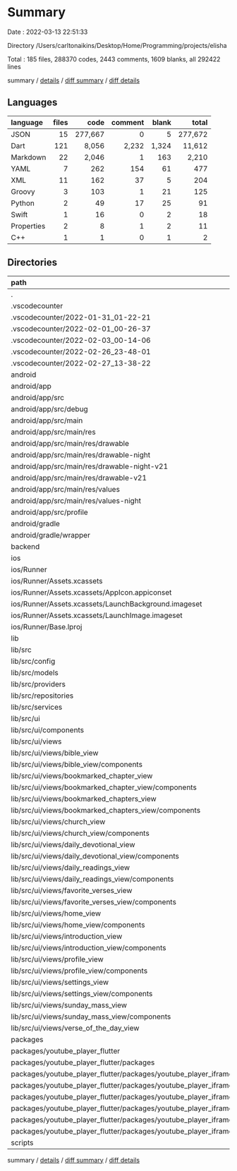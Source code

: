 # Summary

Date : 2022-03-13 22:51:33

Directory /Users/carltonaikins/Desktop/Home/Programming/projects/elisha

Total : 185 files,  288370 codes, 2443 comments, 1609 blanks, all 292422 lines

summary / [details](details.md) / [diff summary](diff.md) / [diff details](diff-details.md)

## Languages
| language | files | code | comment | blank | total |
| :--- | ---: | ---: | ---: | ---: | ---: |
| JSON | 15 | 277,667 | 0 | 5 | 277,672 |
| Dart | 121 | 8,056 | 2,232 | 1,324 | 11,612 |
| Markdown | 22 | 2,046 | 1 | 163 | 2,210 |
| YAML | 7 | 262 | 154 | 61 | 477 |
| XML | 11 | 162 | 37 | 5 | 204 |
| Groovy | 3 | 103 | 1 | 21 | 125 |
| Python | 2 | 49 | 17 | 25 | 91 |
| Swift | 1 | 16 | 0 | 2 | 18 |
| Properties | 2 | 8 | 1 | 2 | 11 |
| C++ | 1 | 1 | 0 | 1 | 2 |

## Directories
| path | files | code | comment | blank | total |
| :--- | ---: | ---: | ---: | ---: | ---: |
| . | 185 | 288,370 | 2,443 | 1,609 | 292,422 |
| .vscodecounter | 25 | 1,975 | 0 | 130 | 2,105 |
| .vscodecounter/2022-01-31_01-22-21 | 5 | 495 | 0 | 26 | 521 |
| .vscodecounter/2022-02-01_00-26-37 | 5 | 356 | 0 | 26 | 382 |
| .vscodecounter/2022-02-03_00-14-06 | 5 | 373 | 0 | 26 | 399 |
| .vscodecounter/2022-02-26_23-48-01 | 5 | 419 | 0 | 26 | 445 |
| .vscodecounter/2022-02-27_13-38-22 | 5 | 332 | 0 | 26 | 358 |
| android | 15 | 252 | 37 | 27 | 316 |
| android/app | 11 | 207 | 36 | 16 | 259 |
| android/app/src | 9 | 94 | 35 | 4 | 133 |
| android/app/src/debug | 1 | 6 | 3 | 1 | 10 |
| android/app/src/main | 7 | 79 | 29 | 2 | 110 |
| android/app/src/main/res | 6 | 44 | 18 | 0 | 62 |
| android/app/src/main/res/drawable | 1 | 6 | 0 | 0 | 6 |
| android/app/src/main/res/drawable-night | 1 | 6 | 0 | 0 | 6 |
| android/app/src/main/res/drawable-night-v21 | 1 | 6 | 0 | 0 | 6 |
| android/app/src/main/res/drawable-v21 | 1 | 6 | 0 | 0 | 6 |
| android/app/src/main/res/values | 1 | 10 | 9 | 0 | 19 |
| android/app/src/main/res/values-night | 1 | 10 | 9 | 0 | 19 |
| android/app/src/profile | 1 | 9 | 3 | 1 | 13 |
| android/gradle | 1 | 5 | 1 | 1 | 7 |
| android/gradle/wrapper | 1 | 5 | 1 | 1 | 7 |
| backend | 5 | 277,405 | 0 | 1 | 277,406 |
| ios | 8 | 285 | 2 | 9 | 296 |
| ios/Runner | 8 | 285 | 2 | 9 | 296 |
| ios/Runner/Assets.xcassets | 4 | 200 | 0 | 5 | 205 |
| ios/Runner/Assets.xcassets/AppIcon.appiconset | 1 | 122 | 0 | 1 | 123 |
| ios/Runner/Assets.xcassets/LaunchBackground.imageset | 1 | 52 | 0 | 1 | 53 |
| ios/Runner/Assets.xcassets/LaunchImage.imageset | 2 | 26 | 0 | 3 | 29 |
| ios/Runner/Base.lproj | 2 | 68 | 2 | 1 | 71 |
| lib | 105 | 6,920 | 1,819 | 1,101 | 9,840 |
| lib/src | 104 | 6,857 | 1,802 | 1,087 | 9,746 |
| lib/src/config | 3 | 121 | 51 | 19 | 191 |
| lib/src/models | 11 | 703 | 187 | 161 | 1,051 |
| lib/src/providers | 22 | 147 | 375 | 105 | 627 |
| lib/src/repositories | 6 | 677 | 113 | 147 | 937 |
| lib/src/services | 7 | 407 | 125 | 119 | 651 |
| lib/src/ui | 55 | 4,802 | 951 | 536 | 6,289 |
| lib/src/ui/components | 12 | 895 | 218 | 105 | 1,218 |
| lib/src/ui/views | 43 | 3,907 | 733 | 431 | 5,071 |
| lib/src/ui/views/bible_view | 2 | 844 | 36 | 69 | 949 |
| lib/src/ui/views/bible_view/components | 1 | 46 | 19 | 9 | 74 |
| lib/src/ui/views/bookmarked_chapter_view | 2 | 137 | 34 | 16 | 187 |
| lib/src/ui/views/bookmarked_chapter_view/components | 1 | 30 | 17 | 7 | 54 |
| lib/src/ui/views/bookmarked_chapters_view | 3 | 188 | 51 | 21 | 260 |
| lib/src/ui/views/bookmarked_chapters_view/components | 2 | 67 | 34 | 11 | 112 |
| lib/src/ui/views/church_view | 3 | 150 | 51 | 23 | 224 |
| lib/src/ui/views/church_view/components | 2 | 79 | 34 | 10 | 123 |
| lib/src/ui/views/daily_devotional_view | 2 | 103 | 34 | 13 | 150 |
| lib/src/ui/views/daily_devotional_view/components | 1 | 11 | 17 | 4 | 32 |
| lib/src/ui/views/daily_readings_view | 2 | 149 | 34 | 16 | 199 |
| lib/src/ui/views/daily_readings_view/components | 1 | 15 | 17 | 4 | 36 |
| lib/src/ui/views/favorite_verses_view | 3 | 173 | 51 | 29 | 253 |
| lib/src/ui/views/favorite_verses_view/components | 2 | 115 | 34 | 20 | 169 |
| lib/src/ui/views/home_view | 2 | 161 | 34 | 26 | 221 |
| lib/src/ui/views/home_view/components | 1 | 35 | 17 | 8 | 60 |
| lib/src/ui/views/introduction_view | 4 | 472 | 68 | 41 | 581 |
| lib/src/ui/views/introduction_view/components | 3 | 90 | 51 | 15 | 156 |
| lib/src/ui/views/profile_view | 8 | 300 | 136 | 44 | 480 |
| lib/src/ui/views/profile_view/components | 7 | 232 | 119 | 37 | 388 |
| lib/src/ui/views/settings_view | 6 | 600 | 102 | 43 | 745 |
| lib/src/ui/views/settings_view/components | 5 | 539 | 85 | 37 | 661 |
| lib/src/ui/views/sunday_mass_view | 3 | 233 | 51 | 37 | 321 |
| lib/src/ui/views/sunday_mass_view/components | 2 | 135 | 34 | 15 | 184 |
| lib/src/ui/views/verse_of_the_day_view | 1 | 227 | 17 | 26 | 270 |
| packages | 19 | 1,289 | 433 | 245 | 1,967 |
| packages/youtube_player_flutter | 19 | 1,289 | 433 | 245 | 1,967 |
| packages/youtube_player_flutter/packages | 17 | 1,152 | 413 | 227 | 1,792 |
| packages/youtube_player_flutter/packages/youtube_player_iframe | 17 | 1,152 | 413 | 227 | 1,792 |
| packages/youtube_player_flutter/packages/youtube_player_iframe/lib | 16 | 1,136 | 413 | 223 | 1,772 |
| packages/youtube_player_flutter/packages/youtube_player_iframe/lib/src | 15 | 1,098 | 395 | 213 | 1,706 |
| packages/youtube_player_flutter/packages/youtube_player_iframe/lib/src/enums | 5 | 70 | 63 | 39 | 172 |
| packages/youtube_player_flutter/packages/youtube_player_iframe/lib/src/helpers | 3 | 227 | 31 | 28 | 286 |
| packages/youtube_player_flutter/packages/youtube_player_iframe/lib/src/players | 3 | 507 | 30 | 54 | 591 |
| scripts | 2 | 49 | 17 | 25 | 91 |

summary / [details](details.md) / [diff summary](diff.md) / [diff details](diff-details.md)